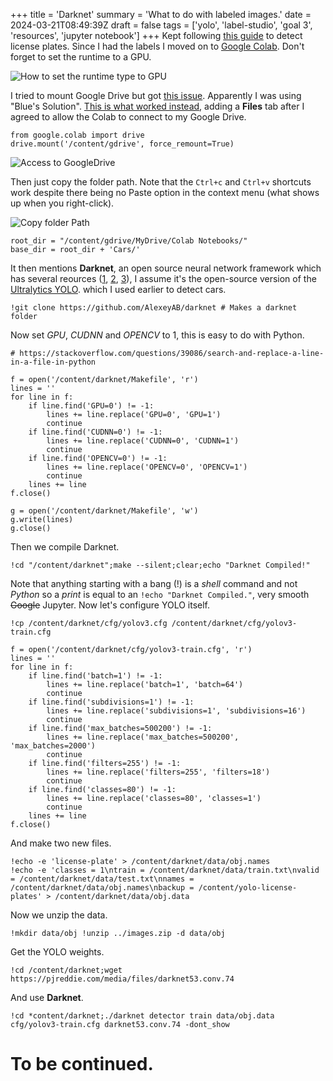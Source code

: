 +++
title = 'Darknet'
summary = 'What to do with labeled images.'
date = 2024-03-21T08:49:39Z
draft = false
tags = ['yolo', 'label-studio', 'goal 3', 'resources', 'jupyter notebook']
+++
Kept following [this guide](https://betterdatascience.com/detect-license-plates-with-yolo/) to detect license plates.
Since I had the labels I moved on to [Google Colab](https://colab.research.google.com). Don't forget to set the runtime to a GPU.

![How to set the runtime type to GPU](google-colab.png)

I tried to mount Google Drive but got [this issue](https://stackoverflow.com/questions/69822304/google-colab-google-drive-can%C2%B4t-be-mounted-anymore-browser-popup-google-dri). Apparently I was using "Blue's Solution". [This is what worked instead](https://stackoverflow.com/questions/57419346/how-can-i-access-my-google-drive-files-from-google-colab), adding a **Files** tab after I agreed to allow the Colab to connect to my Google Drive.

```
from google.colab import drive 
drive.mount('/content/gdrive', force_remount=True)
```

![Access to GoogleDrive](file_acess.png)

Then just copy the folder path. Note that the `Ctrl+c` and `Ctrl+v` shortcuts work despite there being no Paste option in the context menu (what shows up when you right-click).

![Copy folder Path](copy_path.png)

```
root_dir = "/content/gdrive/MyDrive/Colab Notebooks/"
base_dir = root_dir + 'Cars/'
```

It then mentions **Darknet**, an open source neural network framework which has several reources ([1](https://github.com/AlexeyAB/darknet), [2](https://github.com/hank-ai/darknet), [3](https://www.ccoderun.ca/programming/darknet_faq/)), I assume it's the open-source version of the [Ultralytics YOLO](https://github.com/ultralytics/ultralytics). which I used earlier to detect cars.

```
!git clone https://github.com/AlexeyAB/darknet # Makes a darknet folder
```

Now set *GPU*, *CUDNN* and *OPENCV* to 1, this is easy to do with Python.

```
# https://stackoverflow.com/questions/39086/search-and-replace-a-line-in-a-file-in-python

f = open('/content/darknet/Makefile', 'r')
lines = ''
for line in f:
    if line.find('GPU=0') != -1:
        lines += line.replace('GPU=0', 'GPU=1')
        continue
    if line.find('CUDNN=0') != -1:
        lines += line.replace('CUDNN=0', 'CUDNN=1')
        continue
    if line.find('OPENCV=0') != -1:
        lines += line.replace('OPENCV=0', 'OPENCV=1')
        continue
    lines += line
f.close()

g = open('/content/darknet/Makefile', 'w')
g.write(lines)
g.close()
```

Then we compile Darknet.

```
!cd "/content/darknet";make --silent;clear;echo "Darknet Compiled!"
```

Note that anything starting with a bang (!) is a *shell* command and not *Python* so a *print* is equal to an `!echo "Darknet Compiled."`, very smooth ~~Google~~ Jupyter.
Now let's configure YOLO itself.

```
!cp /content/darknet/cfg/yolov3.cfg /content/darknet/cfg/yolov3-train.cfg

f = open('/content/darknet/cfg/yolov3-train.cfg', 'r')
lines = ''
for line in f:
    if line.find('batch=1') != -1:
        lines += line.replace('batch=1', 'batch=64')
        continue
    if line.find('subdivisions=1') != -1:
        lines += line.replace('subdivisions=1', 'subdivisions=16')
        continue
    if line.find('max_batches=500200') != -1:
        lines += line.replace('max_batches=500200', 'max_batches=2000')
        continue
    if line.find('filters=255') != -1:
        lines += line.replace('filters=255', 'filters=18')
        continue
    if line.find('classes=80') != -1:
        lines += line.replace('classes=80', 'classes=1')
        continue
    lines += line
f.close()
```

And make two new files.

```
!echo -e 'license-plate' > /content/darknet/data/obj.names 
!echo -e 'classes = 1\ntrain = /content/darknet/data/train.txt\nvalid = /content/darknet/data/test.txt\nnames = /content/darknet/data/obj.names\nbackup = /content/yolo-license-plates' > /content/darknet/data/obj.data
```

Now we unzip the data.

```
!mkdir data/obj !unzip ../images.zip -d data/obj
```

Get the YOLO weights.

```
!cd /content/darknet;wget https://pjreddie.com/media/files/darknet53.conv.74
```

And use **Darknet**.

```
!cd *content/darknet;./darknet detector train data/obj.data cfg/yolov3-train.cfg darknet53.conv.74 -dont_show
```

# To be continued.
